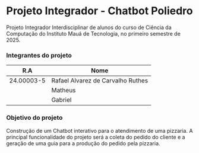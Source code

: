 # Projeto Integrador - Chatbot Poliedro
Projeto Integrador Interdisciplinar de alunos do curso de Ciência da Computação do Instituto Mauá de Tecnologia, no primeiro semestre de 2025.

### Integrantes do projeto
| R.A   | Nome |
| -------- | ------- |
| 24.00003-5  | Rafael Alvarez de Carvalho Ruthes    |
|  | Matheus     |
|     | Gabriel    |

### Objetivo do projeto
Construção de um Chatbot interativo para o atendimento de uma pizzaria.  A principal funcionalidade do projeto será a coleta do pedido do cliente e a geração de uma guia para a produção do pedido pela pizzaria.


